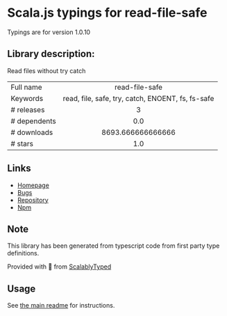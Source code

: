 
# Scala.js typings for read-file-safe

Typings are for version 1.0.10

## Library description:
Read files without try catch

|                    |                 |
| ------------------ | :-------------: |
| Full name          | read-file-safe |
| Keywords           | read, file, safe, try, catch, ENOENT, fs, fs-safe |
| # releases         | 3 |
| # dependents       | 0.0 |
| # downloads        | 8693.666666666666 |
| # stars            | 1.0 |

## Links
- [Homepage](https://github.com/bconnorwhite/read-file-safe#readme)
- [Bugs](https://github.com/bconnorwhite/read-file-safe/issues)
- [Repository](https://github.com/bconnorwhite/read-file-safe)
- [Npm](https://www.npmjs.com/package/read-file-safe)
    


## Note
This library has been generated from typescript code from first party type definitions.

Provided with :purple_heart: from [ScalablyTyped](https://github.com/oyvindberg/ScalablyTyped)

## Usage
See [the main readme](../../readme.md) for instructions.


